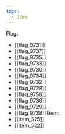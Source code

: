 ```yaml
---
tags:
  - Item
---
```

Flag:
- [[flag_9731]]
- [[flag_9737]]
- [[flag_9735]]
- [[flag_9733]]
- [[flag_9730]]
- [[flag_9734]]
- [[flag_9732]]
- [[flag_9728]]
- [[flag_9758]]
- [[flag_9736]]
- [[flag_9729]]
- [[flag_9738]]
Item:
- [[item_525]]
- [[item_522]]
